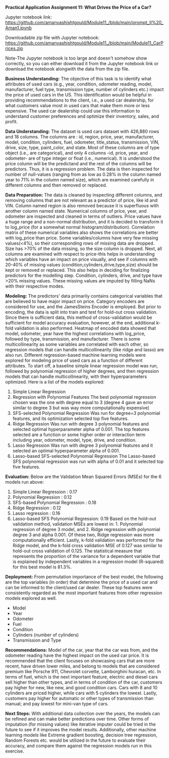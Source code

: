 **Practical Application Assignment 11:
What Drives the Price of a Car?**

Jupyter notebook link: https://github.com/amanvashishtgould/Module11_/blob/main/prompt_II%20_Aman1.ipynb

Downloadable zip file with Jupyter notebook: https://github.com/amanvashishtgould/Module11_/blob/main/Module11_CarPrices.zip

Note-The Jupyter notebook is too large and doesn't somehow show correctly, so you can either download it from the Jupyter notebook link or download the notebook alongwith the data from the zip file.

**Business Understanding:**
The objective of this task is to identify what attributes of used cars (e.g., year, condition, odometer reading, model, manufacturer, fuel type, transmission type, number of cylinders etc.) impact the price of used cars in the US. This identification would be helpful in providing recommendations to the client, i.e., a used car dealership, for what customers value most in used cars that make them more or less expensive. The used car dealership could use this information to understand customer preferences and optimize their inventory, sales, and profit.

**Data Understanding:**
The dataset is used cars dataset with 426,880 rows and 18 columns. The columns are : id, region, price, year, manufacturer, model, condition, cylinders, fuel, odometer, title_status, transmission, VIN, drive, size, type, paint_color, and state. Most of these columns are of type object (i.e., are categorical), and only 4 columns -id, price, year, and odometer- are of type integer or float (i.e., numerical). 
It is understood the price column will be the predictand and the rest of the columns will be predictors. Thus, it is a regression problem.
The data is then inspected for number of null-values (ranging from as low as 0.28% in the column named year to 71% in the column named size), which are examined carefully in different columns and then removed or replaced.

**Data Preparation:**
The data is cleaned by inspecting different columns, and removing columns that are not relevant as a predictor of price, like id and VIN. Column named region is also removed because it is superfluous with another column named state.
Numerical columns of price, year, and odometer are inspected and cleaned in terms of outliers. Price values have a huge range and a non-normal distribution, and it is decided to transform it to log_price (for a somewhat normal histogram/distribution). Correlation matrix of these numerical variables also shows the correlations are better with log_price than price.
Some variables/columns have very few missing values(<4%), so their corresponding rows of missing data are dropped. Size has >70% of the data missing, so the size column is dropped.  Next, all columns are examined with respect to price-this helps in understanding which variables have an impact on price  visually, and see if columns with 20-40% of missing values (condition,cylinders,drive,type,size) should be kept or removed or replaced. This also helps in deciding for finalizing predictors for the modelling step.
Condition, cylinders, drive, and type have >20% missing values. These missing values are imputed by filling NaNs with their respective modes.

**Modeling:**
The predictors’ data primarily contains categorical variables that are believed to have major impact on price. Category encoders are considered for use, and the JamesSteins Encoder is employed. But prior to encoding, the data is split into train and test for hold-out cross validation. Since there is sufficient data, this method of cross-validation would be sufficient for model accuracy evaluation, however, at the end, additional k-fold validation is also performed.
Heatmap of encoded data showed that model, odometer, year have the highest correlations with log_price, followed by type, transmission, and manufacturer. There is some multicollinearity as some variables are correlated with each other, so regression models that can handle multicollinearity (like ridge and lasso) are also run.
Different regression-based machine learning models were explored for modeling price of used cars as a function of different attributes. To start off, a baseline simple linear regression model was run, followed by polynomial regression of higher degrees, and then regression models that can handle multicollinearity, with their hyperparameters optimized. Here is a list of the models explored:
1.	Simple Linear Regression
2.	Regression with Polynomial Features
The best polynomial regression chosen was the one with degree equal to 3 (degree 4 gave an error similar to degree 3 but was way more computationally expensive)
3.	SFS-selected Polynomial Regression
Was run for degree=3 polynomial features, and its optimization selected top five features.
4.	Ridge Regression
Was run with degree 3 polynomial features and selected optimal hyperparameter alpha of 0.001. The top features selected are a function or some higher order or interaction term including year, odometer, model, type, drive, and condition.
5.	Lasso Regression
Was run with degree 3 polynomial features and it selected an optimal hyperparameter alpha of 0.001.
6.	Lasso-based SFS-selected Polynomial Regression
The Lasso-based SFS polynomial regression was run with alpha of 0.01 and it selected top five features.

**Evaluation:**
Below are the Validation Mean Squared Errors (MSEs) for the 6 models run above:
1. Simple Linear Regression : 0.17
2. Polynomial Regression : 0.12
3. SFS-based Polynomial Regression : 0.18
4. Ridge Regression : 0.12
5. Lasso regression : 0.16
6. Lasso-based SFS Polynomial Regression: 0.19
Based on the hold-out validation method, validation MSEs are lowest in: 1. Polynomial regression of degree 3 model, and  2. Ridge regression with polynomial degree 3 and alpha 0.001. Of these two, Ridge regression was more computationally efficient. 
Lastly, k-fold validation was performed for the Ridge model, and the k-fold cross validation MSE of 0.127 was similar to hold-out cross validation of 0.125. The statistical measure that represents the proportion of the variance for a dependent variable that is explained by independent variables in a regression model (R-squared) for this best model is 81.3%.

 
**Deployment:**
From permutation importance of the best model, the following are the top variables (in order) that determine the price of a used car and can be informed to the client/used car dealer. These top features were consistently regarded as the most important features from other regression models explored as well.
- Model
- Year
- Odometer
- Fuel
- Condition
- Cylinders (number of cylinders)
- Transmission and Type

**Recommendations:**
Model of the car, year that the car was from, and the odometer reading have the highest impact on the used car price. It is recommended that the client focuses on showcasing cars that are more recent, have driven lower miles, and belong to models that are considered premium like Porsche 911, Chevrolet corvette, Lamborghini huracan, etc. In terms of fuel, which is the next important feature, electric and diesel cars sell higher than other types, and in terms of condition of the car, customers pay higher for new, like new, and good condition cars. Cars with 8 and 10 cylinders are priced higher, while cars with 5 cylinders the lowest. Lastly, customers pay higher for automatic or other types of transmission than manual; and pay lowest for mini-van type of cars.

**Next Steps:**
With additional data collection over the years, the models can be refined and can make better predictions over time. Other forms of imputation (for missing values) like iterative imputer could be tried in the future to see if it improves the model results. Additionally, other machine learning models like Extreme gradient boosting, decision tree regression, Random Forests etc. would be utilized in the future to evaluate their accuracy, and compare them against the regression models run in this exercise. 

